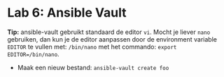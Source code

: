 # Lab 6: Ansible Vault

**Tip:** ansible-vault gebruikt standaard de editor ``vi``. Mocht je liever ``nano`` gebruiken, dan kun je de editor aanpassen door de environment variable ``EDITOR`` te vullen met: ``/bin/nano`` met het commando: ``export EDITOR=/bin/nano``.

* Maak een nieuw bestand:
  ``ansible-vault create foo``

```
```

